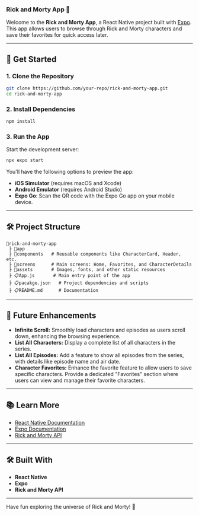 ### Rick and Morty App 🚀

Welcome to the **Rick and Morty App**, a React Native project built with [Expo](https://expo.dev). This app allows users to browse through Rick and Morty characters and save their favorites for quick access later.

---

## 🚀 Get Started

### 1. Clone the Repository

```bash
git clone https://github.com/your-repo/rick-and-morty-app.git
cd rick-and-morty-app
```

### 2. Install Dependencies

```bash
npm install
```

### 3. Run the App

Start the development server:

```bash
npx expo start
```

You'll have the following options to preview the app:

-   **iOS Simulator** (requires macOS and Xcode)
-   **Android Emulator** (requires Android Studio)
-   **Expo Go**: Scan the QR code with the Expo Go app on your mobile device.

---

## 🛠️ Project Structure

```plaintext
📆rick-and-morty-app
 ├ 📂app
 ├ 📂components   # Reusable components like CharacterCard, Header, etc.
 ├ 📂screens      # Main screens: Home, Favorites, and CharacterDetails
 ├ 📂assets       # Images, fonts, and other static resources
 ├ 📋App.js       # Main entry point of the app
 ├ 📋pacakge.json   # Project dependencies and scripts
 ├ 📋README.md      # Documentation
```

---

## 🌟 Future Enhancements

-   **Infinite Scroll:** Smoothly load characters and episodes as users scroll down, enhancing the browsing experience.
-   **List All Characters:** Display a complete list of all characters in the series.
-   **List All Episodes:** Add a feature to show all episodes from the series, with details like episode name and air date.
-   **Character Favorites:** Enhance the favorite feature to allow users to save specific characters. Provide a dedicated "Favorites" section where users can view and manage their favorite characters.

---

## 📚 Learn More

-   [React Native Documentation](https://reactnative.dev/docs/getting-started)
-   [Expo Documentation](https://docs.expo.dev/)
-   [Rick and Morty API](https://rickandmortyapi.com/documentation/)

---

## 🛠️ Built With

-   **React Native**
-   **Expo**
-   **Rick and Morty API**

---

Have fun exploring the universe of Rick and Morty! 🎉
